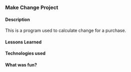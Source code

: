### Make Change Project

#### Description
This is a program used to calculate change for a purchase.

#### Lessons Learned

#### Technologies used

#### What was fun?
